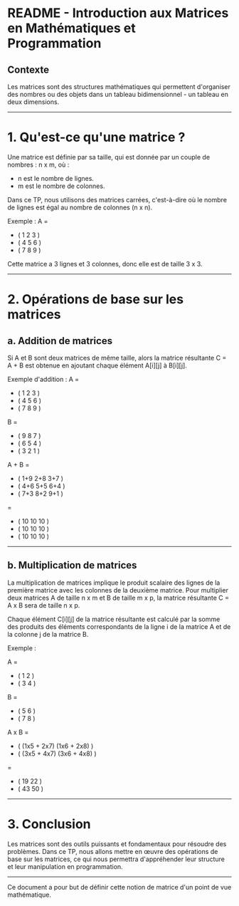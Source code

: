 # README - Introduction aux Matrices en Mathématiques et Programmation

## Contexte

Les matrices sont des structures mathématiques qui permettent d'organiser des nombres ou des objets dans un tableau bidimensionnel - un tableau en deux dimensions.

---

# 1. Qu'est-ce qu'une matrice ?

Une matrice est définie par sa taille, qui est donnée par un couple de nombres : n x m, où :
- n est le nombre de lignes.
- m est le nombre de colonnes.

Dans ce TP, nous utilisons des matrices carrées, c'est-à-dire où le nombre de lignes est égal au nombre de colonnes (n x n).

Exemple : A = 
-  ( 1   2   3 ) 
- ( 4   5   6 )
- ( 7   8   9 )

Cette matrice a 3 lignes et 3 colonnes, donc elle est de taille 3 x 3.

---

# 2. Opérations de base sur les matrices

## a. Addition de matrices
Si A et B sont deux matrices de même taille, alors la matrice résultante C = A + B est obtenue en ajoutant chaque élément A[i][j] à B[i][j].

Exemple d'addition : A =
- ( 1   2   3 )
- ( 4   5   6 )
- ( 7   8   9 )

B = 
- ( 9   8   7 )
- ( 6   5   4 )
- ( 3   2   1 )

A + B = 
- ( 1+9   2+8   3+7 )
- ( 4+6   5+5   6+4 )
- ( 7+3   8+2   9+1 )

= 
- ( 10   10   10 )
- ( 10   10   10 )
- ( 10   10   10 )

---
## b. Multiplication de matrices
La multiplication de matrices implique le produit scalaire des lignes de la première matrice avec les colonnes de la deuxième matrice. Pour multiplier deux matrices A de taille n x m et B de taille m x p, la matrice résultante C = A x B sera de taille n x p.

Chaque élément C[i][j] de la matrice résultante est calculé par la somme des produits des éléments correspondants de la ligne i de la matrice A et de la colonne j de la matrice B.

Exemple :

A = 
- ( 1   2 )
- ( 3   4 )

B = 
- ( 5   6 )
- ( 7   8 )

A x B = 
- ( (1x5 + 2x7)  (1x6 + 2x8) )
- ( (3x5 + 4x7)  (3x6 + 4x8) )

= 
- ( 19   22 )
- ( 43   50 )

---


# 3. Conclusion

Les matrices sont des outils puissants et fondamentaux pour résoudre des problèmes. Dans ce TP, nous allons mettre en œuvre des opérations de base sur les matrices, ce qui nous permettra d'appréhender leur structure et leur manipulation en programmation.

---

Ce document a pour but de définir cette notion de matrice d'un point de vue mathématique.
